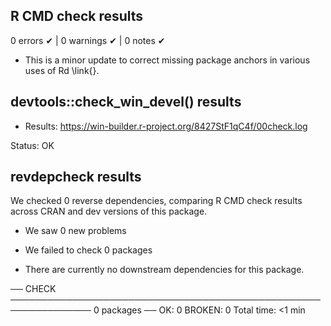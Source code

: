 ## R CMD check results

0 errors ✔ | 0 warnings ✔ | 0 notes ✔

* This is a minor update to correct missing package anchors in various uses
  of Rd \link{}.

## devtools::check_win_devel() results

* Results: https://win-builder.r-project.org/8427StF1qC4f/00check.log

Status: OK

## revdepcheck results

We checked 0 reverse dependencies, comparing R CMD check results across CRAN and dev versions of this package.

 * We saw 0 new problems
 * We failed to check 0 packages

* There are currently no downstream dependencies for this package.

── CHECK ─────────────────────────────────────────────────────────────── 0 packages ──
OK: 0
BROKEN: 0
Total time: <1 min
